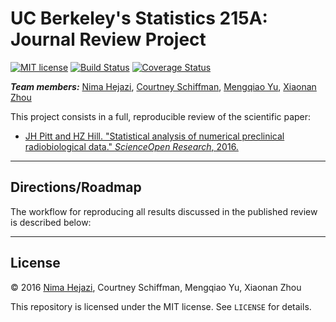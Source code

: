 # UC Berkeley's Statistics 215A: Journal Review Project

[![MIT license](http://img.shields.io/badge/license-MIT-brightgreen.svg)](http://opensource.org/licenses/MIT)
[![Build Status](https://travis-ci.org/nhejazi/stat215a-journal-review.svg?branch=master)](https://travis-ci.org/nhejazi/stat215a-journal-review?branch=master)
[![Coverage Status](https://coveralls.io/repos/nhejazi/stat215a-journal-review/badge.svg?branch=master)](https://coveralls.io/r/nhejazi/stat215a-journal-review?branch=master)

_**Team members:**_ [Nima Hejazi](https://github.com/nhejazi), [Courtney
Schiffman](https://github.com/courtneyschiffman), [Mengqiao
Yu](https://github.com/MengqiaoYu), [Xiaonan Zhou](https://github.com/GiannaJo)

This project consists in a full, reproducible review of the scientific paper:

* [JH Pitt and HZ Hill. "Statistical analysis of numerical preclinical
    radiobiological data." _ScienceOpen Research_,
    2016.](https://www.scienceopen.com/document?20&vid=8aa0f248-2bad-44c6-adfd-42816c14c272)

---

## Directions/Roadmap

The workflow for reproducing all results discussed in the published review is
described below:

---

## License

&copy; 2016 [Nima Hejazi](http://nimahejazi.org), Courtney Schiffman, Mengqiao
Yu, Xiaonan Zhou

This repository is licensed under the MIT license. See `LICENSE` for details.
